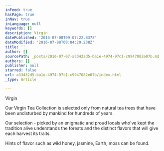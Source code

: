 ```yaml
---
inFeed: true
hasPage: true
inNav: true
inLanguage: null
keywords: []
description: Virgin
datePublished: '2016-07-08T09:07:22.837Z'
dateModified: '2016-07-08T09:04:29.238Z'
title: ''
author: []
sourcePath: _posts/2016-07-07-a33432d5-ba1e-4974-97c1-c9947082e07b.md
authors: []
publisher: null
starred: false
url: a33432d5-ba1e-4974-97c1-c9947082e07b/index.html
_type: Article

---
```

Virgin

Our Virgin Tea Collection is selected only from natural tea trees that have been undisturbed by mankind for hundreds of years. 

Our selection - picked by an enigmatic and proud locals who've kept the tradition alive understands the forests and the distinct flavors that will give each harvest its traits. 

Hints of flavor such as wild honey, jasmine, Earth, moss can be found.